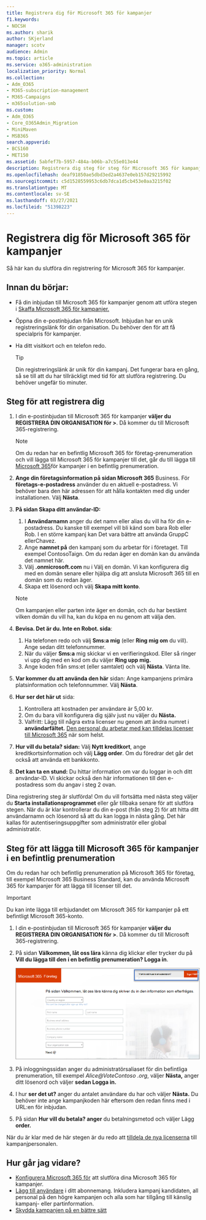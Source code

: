 ```yaml
---
title: Registrera dig för Microsoft 365 för kampanjer
f1.keywords:
- NOCSH
ms.author: sharik
author: SKjerland
manager: scotv
audience: Admin
ms.topic: article
ms.service: o365-administration
localization_priority: Normal
ms.collection:
- Adm_O365
- M365-subscription-management
- M365-Campaigns
- m365solution-smb
ms.custom:
- Adm_O365
- Core_O365Admin_Migration
- MiniMaven
- MSB365
search.appverid:
- BCS160
- MET150
ms.assetid: 5abfef7b-5957-484a-b06b-a7c55e013e44
description: Registrera dig steg för steg för Microsoft 365 för kampanjer. Skydda kampanjen från hot om cybersäkerhet till e-post, data och kommunikation.
ms.openlocfilehash: deaf91850ae5dbd3ed2a4637e0eb157d29215992
ms.sourcegitcommit: c5d1528559953c6db7dca1d5cb453e0aa3215f02
ms.translationtype: MT
ms.contentlocale: sv-SE
ms.lasthandoff: 03/27/2021
ms.locfileid: "51398223"
---
```

# <a name="sign-up-for-microsoft-365-for-campaigns"></a>Registrera dig för Microsoft 365 för kampanjer 

Så här kan du slutföra din registrering för Microsoft 365 för kampanjer.

## <a name="before-you-start"></a>Innan du börjar:

- Få din inbjudan till Microsoft 365 för kampanjer genom att utföra stegen i [Skaffa Microsoft 365 för kampanjer.](get-microsoft-365-campaigns.md#get-microsoft-365-for-campaigns)
- Öppna din e-postinbjudan från Microsoft. Inbjudan har en unik registreringslänk för din organisation. Du behöver den för att få specialpris för kampanjer.
- Ha ditt visitkort och en telefon redo.

    > [!TIP]
    > Din registreringslänk är unik för din kampanj. Det fungerar bara en gång, så se till att du har tillräckligt med tid för att slutföra registrering. Du behöver ungefär tio minuter.

## <a name="steps-to-sign-up"></a>Steg för att registrera dig

1. I din e-postinbjudan till Microsoft 365 för kampanjer **väljer du REGISTRERA DIN ORGANISATION för >**. Då kommer du till Microsoft 365-registrering.
    > [!NOTE]
    > Om du redan har en befintlig Microsoft 365 för företag-prenumeration och vill lägga till Microsoft 365 för kampanjer till det, går du till lägga till [Microsoft 365](#steps-to-add-microsoft-365-for-campaigns-to-an-existing-subscription)för kampanjer i en befintlig prenumeration.
1. **Ange din företagsinformation på sidan Microsoft 365** Business. För **företags-e-postadress** använder du en aktuell e-postadress. Vi behöver bara den här adressen för att hålla kontakten med dig under installationen. Välj **Nästa**.
1. **På sidan Skapa ditt användar-ID:**
    1. I **Användarnamn** anger du det namn eller alias du vill ha för din e-postadress. Du kanske till exempel vill bli känd som bara Rob eller Rob. I en större kampanj kan Det vara bättre att använda GruppC ellerChavez.
    2. Ange **namnet på** den kampanj som du arbetar för i företaget. Till exempel ContosoTaign. Om du redan äger en domän kan du använda det namnet här. 
    3. Välj **.onmicrosoft.com** nu  i Välj en domän. Vi kan konfigurera dig med en domän senare eller hjälpa dig att ansluta Microsoft 365 till en domän som du redan äger.
    4. Skapa ett lösenord och välj **Skapa mitt konto**.
    > [!NOTE]
    > Om kampanjen eller parten inte äger en domän, och du har bestämt vilken domän du vill ha, kan du köpa en nu genom att välja den.

4. **Bevisa. Det är du. Inte en Robot. sida**:
    1. Ha telefonen redo och välj **Sms:a mig** (eller **Ring mig om** du vill). Ange sedan ditt telefonnummer. 
    2. När du väljer **Sms:a** mig skickar vi en verifieringskod. Eller så ringer vi upp dig med en kod om du väljer **Ring upp mig.**
    3. Ange koden från sms:et (eller samtalet) och välj **Nästa**. Vänta lite. 
5. **Var kommer du att använda den här** sidan: Ange kampanjens primära platsinformation och telefonnummer. Välj **Nästa**.
6. **Hur ser det här ut** sida:
    1. Kontrollera att kostnaden per användare är 5,00 kr. 
    2. Om du bara vill konfigurera dig själv just nu väljer du **Nästa.** 
    3. Valfritt: Lägg till några extra licenser nu genom att ändra numret i **användarfältet.** [Den personal du arbetar med kan tilldelas licenser till Microsoft 365](../admin/add-users/add-users.md?toc=%2fmicrosoft-365%2fcampaigns%2ftoc.json) när som helst.
7. **Hur vill du betala? sidan:** Välj **Nytt kreditkort**, ange kreditkortsinformation och välj **Lägg order**. Om du föredrar det går det också att använda ett bankkonto.
8. **Det kan ta en stund:** Du hittar information om var du loggar in och ditt användar-ID. Vi skickar också den här informationen till den e-postadress som du angav i steg 2 ovan.

Dina registrering steg är slutförda! Om du vill fortsätta med nästa steg väljer du **Starta installationsprogrammet** eller går tillbaka senare för att slutföra stegen. När du är klar kontrollerar du din e-post (från steg 2) för att hitta ditt användarnamn och lösenord så att du kan logga in nästa gång. Det här kallas för autentiseringsuppgifter som administratör eller global administratör.

## <a name="steps-to-add-microsoft-365-for-campaigns-to-an-existing-subscription"></a>Steg för att lägga till Microsoft 365 för kampanjer i en befintlig prenumeration

Om du redan har och befintlig prenumeration på Microsoft 365 för företag, till exempel Microsoft 365 Business Standard, kan du använda Microsoft 365 för kampanjer för att lägga till licenser till det.
> [!IMPORTANT]
> Du kan inte lägga till erbjudandet om Microsoft 365 för kampanjer på ett befintligt Microsoft 365-konto.

1. I din e-postinbjudan till Microsoft 365 för kampanjer **väljer du REGISTRERA DIN ORGANISATION för >**. Då kommer du till Microsoft 365-registrering.
2. På sidan **Välkommen, låt oss lära** känna dig klickar eller trycker du på **Vill du lägga till den i en befintlig prenumeration? Logga in**.
    
    ![Välj Logga in i det övre högra hörnet.](../media/addtoexisting.png)
3. På inloggningssidan anger du administratörsaliaset för din befintliga prenumeration, till exempel *Alice@VoteContoso <span></span> .org*, väljer **Nästa,** anger ditt lösenord och väljer **sedan Logga in.**
4. I hur **ser det ut?** anger du antalet användare du har och väljer **Nästa.** Du behöver inte ange kampanjkoden här eftersom den redan finns med i URL:en för inbjudan.
5. På sidan **Hur vill du betala? anger** du betalningsmetod och väljer Lägg **order.**

När du är klar med de här stegen är du redo att [tilldela de nya licenserna](../admin/manage/assign-licenses-to-users.md) till kampanjpersonalen.

## <a name="whats-next"></a>Hur går jag vidare?

- [Konfigurera Microsoft 365 för](../business/set-up.md?toc=/microsoft-365/campaigns/toc.json) att slutföra dina Microsoft 365 för kampanjer.
- [Lägg till användare](../admin/add-users/add-users.md?toc=%2fmicrosoft-365%2fcampaigns%2ftoc.json) i ditt abonnemang. Inkludera kampanj kandidaten, all personal på den högre kampanjen och alla som har tillgång till känslig kampanj- eller partinformation.
- [Skydda kampanjen på en bättre sätt](m365-campaigns-security-overview.md)
